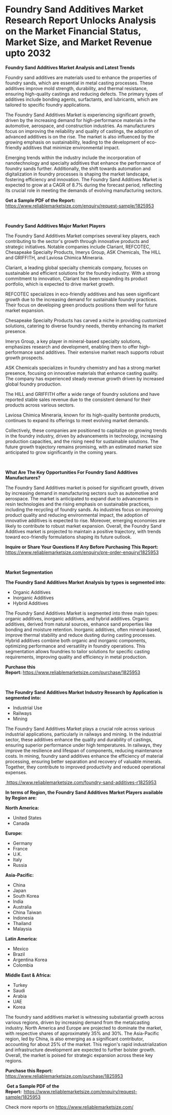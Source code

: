 <p><h1>Foundry Sand Additives Market Research Report Unlocks Analysis on the Market Financial Status, Market Size, and Market Revenue upto 2032</h1></p><p><strong>Foundry Sand Additives Market Analysis and Latest Trends</strong></p>
<p><p>Foundry sand additives are materials used to enhance the properties of foundry sands, which are essential in metal casting processes. These additives improve mold strength, durability, and thermal resistance, ensuring high-quality castings and reducing defects. The primary types of additives include bonding agents, surfactants, and lubricants, which are tailored to specific foundry applications.</p><p>The Foundry Sand Additives Market is experiencing significant growth, driven by the increasing demand for high-performance materials in the automotive, aerospace, and construction industries. As manufacturers focus on improving the reliability and quality of castings, the adoption of advanced additives is on the rise. The market is also influenced by the growing emphasis on sustainability, leading to the development of eco-friendly additives that minimize environmental impact.</p><p>Emerging trends within the industry include the incorporation of nanotechnology and specialty additives that enhance the performance of foundry sands further. Additionally, the shift towards automation and digitalization in foundry processes is shaping the market landscape, fostering efficiency and innovation. The Foundry Sand Additives Market is expected to grow at a CAGR of 8.7% during the forecast period, reflecting its crucial role in meeting the demands of evolving manufacturing sectors.</p></p>
<p><strong>Get a Sample PDF of the Report:&nbsp;</strong> <a href="https://www.reliablemarketsize.com/enquiry/request-sample/1825953?utm_campaign=2952&utm_medium=2&utm_source=Github&utm_content=ia&utm_term=03042025&utm_id=foundry-sand-additives">https://www.reliablemarketsize.com/enquiry/request-sample/1825953</a></p>
<p>&nbsp;</p>
<p><strong>Foundry Sand Additives Major Market Players</strong></p>
<p><p>The Foundry Sand Additives Market comprises several key players, each contributing to the sector's growth through innovative products and strategic initiatives. Notable companies include Clariant, REFCOTEC, Chesapeake Specialty Products, Imerys Group, ASK Chemicals, The HILL and GRIFFITH, and Laviosa Chimica Mineraria. </p><p>Clariant, a leading global specialty chemicals company, focuses on sustainable and efficient solutions for the foundry industry. With a strong commitment to innovation, Clariant has been expanding its product portfolio, which is expected to drive market growth. </p><p>REFCOTEC specializes in eco-friendly additives and has seen significant growth due to the increasing demand for sustainable foundry practices. Their focus on developing green products positions them well for future market expansion.</p><p>Chesapeake Specialty Products has carved a niche in providing customized solutions, catering to diverse foundry needs, thereby enhancing its market presence. </p><p>Imerys Group, a key player in mineral-based specialty solutions, emphasizes research and development, enabling them to offer high-performance sand additives. Their extensive market reach supports robust growth prospects.</p><p>ASK Chemicals specializes in foundry chemistry and has a strong market presence, focusing on innovative materials that enhance casting quality. The company has experienced steady revenue growth driven by increased global foundry production.</p><p>The HILL and GRIFFITH offer a wide range of foundry solutions and have reported stable sales revenue due to the consistent demand for their products across various sectors.</p><p>Laviosa Chimica Mineraria, known for its high-quality bentonite products, continues to expand its offerings to meet evolving market demands.</p><p>Collectively, these companies are positioned to capitalize on growing trends in the foundry industry, driven by advancements in technology, increasing production capacities, and the rising need for sustainable solutions. The future growth trajectory remains promising, with an estimated market size anticipated to grow significantly in the coming years.</p></p>
<p>&nbsp;</p>
<p><strong>What Are The Key Opportunities For Foundry Sand Additives Manufacturers?</strong></p>
<p><p>The Foundry Sand Additives market is poised for significant growth, driven by increasing demand in manufacturing sectors such as automotive and aerospace. The market is anticipated to expand due to advancements in resin technologies and the rising emphasis on sustainable practices, including the recycling of foundry sands. As industries focus on improving product quality and reducing environmental impact, the adoption of innovative additives is expected to rise. Moreover, emerging economies are likely to contribute to robust market expansion. Overall, the Foundry Sand Additives market is projected to maintain a positive trajectory, with trends toward eco-friendly formulations shaping its future outlook.</p></p>
<p><strong>Inquire or Share Your Questions If Any Before Purchasing This Report:</strong> <a href="https://www.reliablemarketsize.com/enquiry/pre-order-enquiry/1825953?utm_campaign=2952&utm_medium=2&utm_source=Github&utm_content=ia&utm_term=03042025&utm_id=foundry-sand-additives">https://www.reliablemarketsize.com/enquiry/pre-order-enquiry/1825953</a></p>
<p>&nbsp;</p>
<p><strong>Market Segmentation</strong></p>
<p><strong>The Foundry Sand Additives Market Analysis by types is segmented into:</strong></p>
<p><ul><li>Organic Additives</li><li>Inorganic Additives</li><li>Hybrid Additives</li></ul></p>
<p><p>The Foundry Sand Additives Market is segmented into three main types: organic additives, inorganic additives, and hybrid additives. Organic additives, derived from natural sources, enhance sand properties like bonding and moisture retention. Inorganic additives, often mineral-based, improve thermal stability and reduce dusting during casting processes. Hybrid additives combine both organic and inorganic components, optimizing performance and versatility in foundry operations. This segmentation allows foundries to tailor solutions for specific casting requirements, improving quality and efficiency in metal production.</p></p>
<p><strong>Purchase this Report:&nbsp;</strong><a href="https://www.reliablemarketsize.com/purchase/1825953?utm_campaign=2952&utm_medium=2&utm_source=Github&utm_content=ia&utm_term=03042025&utm_id=foundry-sand-additives">https://www.reliablemarketsize.com/purchase/1825953</a></p>
<p>&nbsp;</p>
<p><strong>The Foundry Sand Additives Market Industry Research by Application is segmented into:</strong></p>
<p><ul><li>Industrial Use</li><li>Railways</li><li>Mining</li></ul></p>
<p><p>The Foundry Sand Additives Market plays a crucial role across various industrial applications, particularly in railways and mining. In the industrial sector, these additives enhance the quality and durability of castings, ensuring superior performance under high temperatures. In railways, they improve the resilience and lifespan of components, reducing maintenance costs. In mining, foundry sand additives enhance the efficiency of material processing, ensuring better separation and recovery of valuable minerals. Together, they contribute to improved productivity and reduced operational expenses.</p></p>
<p><a href="https://www.reliablemarketsize.com/foundry-sand-additives-r1825953?utm_campaign=2952&utm_medium=2&utm_source=Github&utm_content=ia&utm_term=03042025&utm_id=foundry-sand-additives">&nbsp;https://www.reliablemarketsize.com/foundry-sand-additives-r1825953</a></p>
<p><strong>In terms of Region, the Foundry Sand Additives Market Players available by Region are:</strong></p>
<p>
    <p> <strong> North America: </strong>
        <ul>
            <li>United States</li>
            <li>Canada</li>
        </ul>
        </p> 
    <p> <strong> Europe: </strong>
        <ul>
            <li>Germany</li>
            <li>France</li>
            <li>U.K.</li>
            <li>Italy</li>
            <li>Russia</li>
        </ul>
        </p> 
    <p> <strong> Asia-Pacific: </strong>
        <ul>
            <li>China</li>
            <li>Japan</li>
            <li>South Korea</li>
            <li>India</li>
            <li>Australia</li>
            <li>China Taiwan</li>
            <li>Indonesia</li>
            <li>Thailand</li>
            <li>Malaysia</li>
        </ul>
        </p> 
    <p> <strong> Latin America: </strong>
        <ul>
            <li>Mexico</li>
            <li>Brazil</li>
            <li>Argentina Korea</li>
            <li>Colombia</li>
        </ul>
        </p> 
    <p> <strong> Middle East & Africa: </strong>
        <ul>
            <li>Turkey</li>
            <li>Saudi</li>
            <li>Arabia</li>
            <li>UAE</li>
            <li>Korea</li>
        </ul>
    </p>
    </p>
<p><p>The foundry sand additives market is witnessing substantial growth across various regions, driven by increasing demand from the metalcasting industry. North America and Europe are projected to dominate the market, with respective shares of approximately 35% and 30%. The Asia-Pacific region, led by China, is also emerging as a significant contributor, accounting for about 25% of the market. This region's rapid industrialization and infrastructure development are expected to further bolster growth. Overall, the market is poised for strategic expansion across these key regions.</p></p>
<p><strong>Purchase this Report: </strong><a href="https://www.reliablemarketsize.com/purchase/1825953?utm_campaign=2952&utm_medium=2&utm_source=Github&utm_content=ia&utm_term=03042025&utm_id=foundry-sand-additives">https://www.reliablemarketsize.com/purchase/1825953</a></p>
<p>&nbsp;<strong>Get a Sample PDF of the Report:&nbsp;&nbsp;</strong><a href="https://www.reliablemarketsize.com/enquiry/request-sample/1825953?utm_campaign=2952&utm_medium=2&utm_source=Github&utm_content=ia&utm_term=03042025&utm_id=foundry-sand-additives">https://www.reliablemarketsize.com/enquiry/request-sample/1825953</a></p>
<p><strong></strong></p>
<p>Check more reports on <a href="https://www.reliablemarketsize.com/?utm_campaign=2952&utm_medium=2&utm_source=Github&utm_content=ia&utm_term=03042025&utm_id=foundry-sand-additives">https://www.reliablemarketsize.com/</a></p>